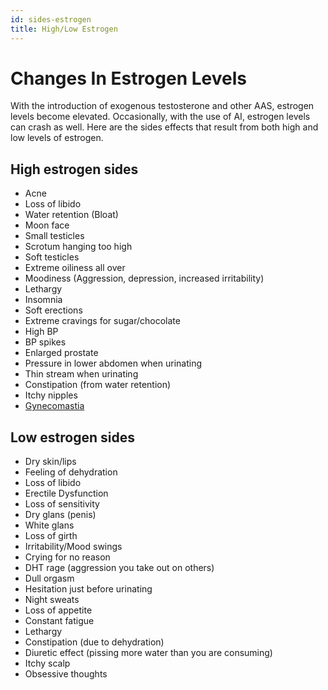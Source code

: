 ```yaml
---
id: sides-estrogen
title: High/Low Estrogen
---
```


# Changes In Estrogen Levels

With the introduction of exogenous testosterone and other AAS, estrogen levels become elevated. Occasionally, with the use of AI, estrogen levels can crash as well. Here are the sides effects that result from both high and low levels of estrogen.

## High estrogen sides
* Acne
* Loss of libido
* Water retention (Bloat)
* Moon face
* Small testicles
* Scrotum hanging too high
* Soft testicles
* Extreme oiliness all over
* Moodiness (Aggression, depression, increased irritability)
* Lethargy
* Insomnia
* Soft erections
* Extreme cravings for sugar/chocolate
* High BP
* BP spikes
* Enlarged prostate
* Pressure in lower abdomen when urinating
* Thin stream when urinating
* Constipation (from water retention)
* Itchy nipples
* [Gynecomastia](/sides/gynecomastia.md)

## Low estrogen sides
* Dry skin/lips
* Feeling of dehydration
* Loss of libido
* Erectile Dysfunction
* Loss of sensitivity
* Dry glans (penis)
* White glans
* Loss of girth
* Irritability/Mood swings
* Crying for no reason
* DHT rage (aggression you take out on others)
* Dull orgasm
* Hesitation just before urinating
* Night sweats
* Loss of appetite
* Constant fatigue
* Lethargy
* Constipation (due to dehydration)
* Diuretic effect (pissing more water than you are consuming)
* Itchy scalp
* Obsessive thoughts